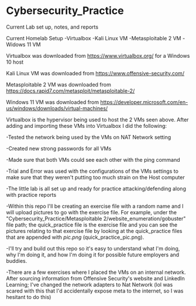# Cybersecurity_Practice
Current Lab set up, notes, and reports

Current Homelab Setup
-Virtualbox
-Kali Linux VM
-Metasploitable 2 VM
-Widows 11 VM

Virtualbox was downloaded from https://www.virtualbox.org/ for a Windows 10 host

Kali Linux VM was downloaded from https://www.offensive-security.com/

Metasploitable 2 VM was downloaded from https://docs.rapid7.com/metasploit/metasploitable-2/

Windows 11 VM was downloaded from https://developer.microsoft.com/en-us/windows/downloads/virtual-machines/

Virtualbox is the hypervisor being used to host the 2 VMs seen above. After adding and importing these VMs into Virtualbox I did the following:

-Tested the network being used by the VMs on NAT Network setting

-Created new strong passwords for all VMs

-Made sure that both VMs could see each other with the ping command

-Trial and Error was used with the configurations of the VMs settings to make sure that they weren't putting too much strain on the Host computer

-The little lab is all set up and ready for practice attacking/defending along with practice reports

-Within this repo I'll be creating an exercise file with a random name and I will upload pictures to go with the exercise file. For example, under the "Cybersecurity_Practice/Metasploitable 2/website_enumeration/gobuster" file path; the quick_practice file is the exercise file and you can see the pictures relating to that exercise file by looking at the quick_practice files that are appended with _pic.png_ (quick_practice_pic.png).

-I'll try and build out this repo so it's easy to understand what I'm doing, why I'm doing it, and how I'm doing it for possible future employers and buddies.

-There are a few exercises where I placed the VMs on an internal network. After sourcing information from Offensive Security's website and LinkedIn Learning; I've changed the network adapters to Nat Network (lol was scared with this that I'd accidentally expose meta to the internet, so I was hesitant to do this)
